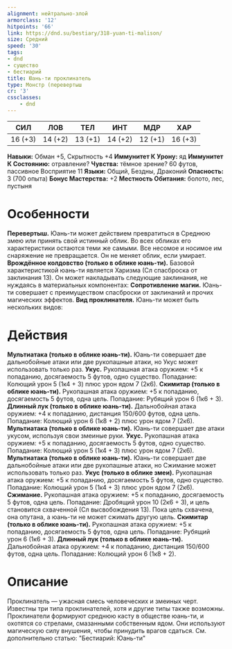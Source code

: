 ```yaml
---
alignment: нейтрально-злой
armorclass: '12'
hitpoints: '66'
link: https://dnd.su/bestiary/318-yuan-ti-malison/
size: Средний
speed: '30'
tags:
- dnd
- существо
- бестиарий
title: Юань-ти проклинатель
type: Монстр (перевертыш
cr: '3'
cssclasses:
    - dnd
---
```



| СИЛ | ЛОВ | ТЕЛ | ИНТ | МДР | ХАР |
|---|---|---|---|---|---|
| 16 (+3) | 14 (+2) | 13 (+1) | 14 (+2) | 12 (+1) | 16 (+3) |
**Навыки:** Обман +5, Скрытность +4
**Иммунитет К Урону:** яд
**Иммунитет К Состоянию:** отравление?
**Чувства:** тёмное зрение? 60 футов, пассивное Восприятие 11
**Языки:** Общий, Бездны, Драконий
**Опасность:** 3 (700 опыта)
**Бонус Мастерства:** +2
**Местность Обитания:** болото, лес, пустыня


# Особенности
**Перевертыш.** Юань-ти может действием превратиться в Среднюю змею или принять свой истинный облик. Во всех обликах его характеристики остаются теми же самыми. Все несомое и носимое им снаряжение не превращается. Он не меняет облик, если умирает.
**Врождённое колдовство (только в облике юань-ти).** Базовой характеристикой юань-ти является Харизма (Сл спасброска от заклинания 13). Он может накладывать следующие заклинания, не нуждаясь в материальных компонентах:
**Сопротивление магии.** Юань-ти совершает с преимуществом спасброски от заклинаний и прочих магических эффектов.
**Вид проклинателя.** Юань-ти может быть нескольких видов:


# Действия
**Мультиатака (только в облике юань-ти).** Юань-ти совершает две дальнобойные атаки или две рукопашные атаки, но Укус может использовать только раз.
**Укус.** Рукопашная атака оружием: +5 к попаданию, досягаемость 5 футов, одно существо. Попадание: Колющий урон 5 (1к4 + 3) плюс урон ядом 7 (2к6).
**Скимитар (только в облике юань-ти).** Рукопашная атака оружием: +5 к попаданию, досягаемость 5 футов, одна цель. Попадание: Рубящий урон 6 (1к6 + 3).
**Длинный лук (только в облике юань-ти).** Дальнобойная атака оружием: +4 к попаданию, дистанция 150/600 футов, одна цель. Попадание: Колющий урон 6 (1к8 + 2) плюс урон ядом 7 (2к6).
**Мультиатака (только в облике юань-ти).** Юань-ти совершает две атаки укусом, используя свои змеиные руки.
**Укус.** Рукопашная атака оружием: +5 к попаданию, досягаемость 5 футов, одно существо. Попадание: Колющий урон 5 (1к4 + 3) плюс урон ядом 7 (2к6).
**Мультиатака (только в облике юань-ти).** Юань-ти совершает две дальнобойные атаки или две рукопашные атаки, но Сжимание может использовать только раз.
**Укус (только в облике змеи).** Рукопашная атака оружием: +5 к попаданию, досягаемость 5 футов, одно существо. Попадание: Колющий урон 5 (1к4 + 3) плюс урон ядом 7 (2к6).
**Сжимание.** Рукопашная атака оружием: +5 к попаданию, досягаемость 5 футов, одна цель. Попадание: Дробящий урон 10 (2к6 + 3), и цель становится схваченной (Сл высвобождения 13). Пока цель схвачена, она опутана, а юань-ти не может сжимать другую цель.
**Скимитар (только в облике юань-ти).** Рукопашная атака оружием: +5 к попаданию, досягаемость 5 футов, одна цель. Попадание: Рубящий урон 6 (1к6 + 3).
**Длинный лук (только в облике юань-ти).** Дальнобойная атака оружием: +4 к попаданию, дистанция 150/600 футов, одна цель. Попадание: Колющий урон 6 (1к8 + 2).


# Описание
Проклинатель — ужасная смесь человеческих и змеиных черт. Известны три типа проклинателей, хотя и другие типы также возможны. Проклинатели формируют среднюю касту в обществе юань-ти, и охотятся со стрелами, смазанными собственным ядом. Они используют магическую силу внушения, чтобы принудить врагов сдаться. См. дополнительно статью: "Бестиарий: Юань-ти"